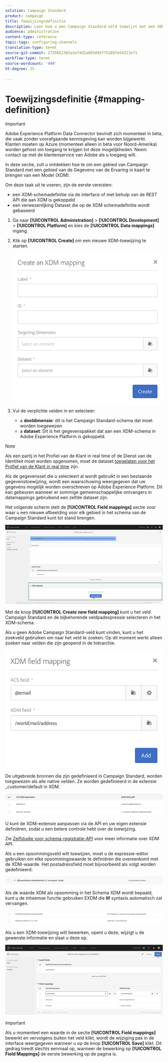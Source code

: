 ```yaml
---
solution: Campaign Standard
product: campaign
title: Toewijzingsdefinitie
description: Leer hoe u een Campaign Standard-veld toewijst met een XDM-veld (Experience Data Model).
audience: administration
content-type: reference
topic-tags: configuring-channels
translation-type: tm+mt
source-git-commit: 2729852365a2e74d2a603d95f75285fe54313e71
workflow-type: tm+mt
source-wordcount: '499'
ht-degree: 2%

---
```



# Toewijzingsdefinitie {#mapping-definition}

>[!IMPORTANT]
>
>Adobe Experience Platform Data Connector bevindt zich momenteel in bèta, die vaak zonder voorafgaande kennisgeving kan worden bijgewerkt. Klanten moeten op Azure (momenteel alleen in bèta voor Noord-Amerika) worden gehost om toegang te krijgen tot deze mogelijkheden. Neem contact op met de klantenservice van Adobe als u toegang wilt.

In deze sectie, zult u ontdekken hoe te om een gebied van Campaign Standard met een gebied van de Gegevens van de Ervaring in kaart te brengen van een Model (XDM).

Om deze taak uit te voeren, zijn de eerste vereisten:

* een XDM-schemadefinitie via de interface of met behulp van de REST API die aan XDM is gekoppeld
* een verwezenlijking Dataset die op de XDM schemadefinitie wordt gebaseerd

1. Ga naar **[!UICONTROL Administration]** > **[!UICONTROL Development]** > **[!UICONTROL Platform]** en kies de **[!UICONTROL Data mappings]** ingang.

1. Klik op **[!UICONTROL Create]** om een nieuwe XDM-toewijzing te starten.

   ![](assets/aep_createmapping.png)

1. Vul de verplichte velden in en selecteer:

   * a **doeldimensie**: dit is het Campaign Standard-schema dat moet worden toegewezen
   * a **dataset**: Dit is het gegevenspakket dat aan een XDM-schema in Adobe Experience Platform is gekoppeld.

>[!NOTE]
>
>Als een partij in het Profiel van de Klant in real time of de Dienst van de Identiteit moet worden opgenomen, moet de dataset [toegelaten voor het Profiel van de Klant in real time](https://docs.adobe.com/content/help/en/experience-platform/rtcdp/intro/get-started.html) zijn.
>
>Als de gegevensset die u selecteert al wordt gebruikt in een bestaande gegevenstoewijzing, wordt een waarschuwing weergegeven dat uw gegevens mogelijk worden overschreven op Adobe Experience Platform. Dit kan gebeuren wanneer er sommige gemeenschappelijke ontvangers in datamappings gebruikend een zelfde dataset zijn.

Het volgende scherm stelt de **[!UICONTROL Field mappings]** sectie voor waar u een nieuwe afbeelding voor elk gebied in het schema van de Campaign Standard kunt tot stand brengen.

![](assets/aep_fieldmappings.png)

Met de knop **[!UICONTROL Create new field mapping]** kunt u het veld Campaign Standard en de bijbehorende veldpadexpressie selecteren in het XDM-schema.

Als u geen Adobe Campaign Standard-veld kunt vinden, kunt u het zoekveld gebruiken om naar het veld te zoeken. Op dit moment werkt alleen zoeken naar velden die zijn geopend in de hiërarchie.

![](assets/aep_mapfield.png)

De uitgebreide bronnen die zijn gedefinieerd in Campaign Standard, worden toegewezen als alle native velden. Ze worden gedefinieerd in de extensie _customer/default in XDM.

![](assets/aep_fieldscusmapping.png)

U kunt de XDM-extensie aanpassen via de API en uw eigen extensie definiëren, zodat u een betere controle hebt over de toewijzing.

Zie [Zelfstudie voor schema-registratie-API](https://docs.adobe.com/content/help/nl-NL/experience-platform/xdm/api/getting-started.html) voor meer informatie over XDM API.

Als u een opsommingsveld wilt toewijzen, moet u de expressie-editor gebruiken om elke opsommingswaarde te definiëren die overeenkomt met de XDM-waarde. Het postadressfield moet bijvoorbeeld als volgt worden gedefinieerd:

![](assets/aep_enummapping.png)

Als de waarde XDM als opsomming in het Schema XDM wordt bepaald, kunt u de inheemse functie gebruiken EXDM die **lif** syntaxis automatisch zal vervangen.

![](assets/aep_enummappingexdm.png)

Als u een XDM-toewijzing wilt bewerken, opent u deze, wijzigt u de gewenste informatie en slaat u deze op.

![](assets/aep_editmapping.png)

>[!IMPORTANT]
>
>Als u momenteel een waarde in de sectie **[!UICONTROL Field mappings]** bewerkt en vervolgens buiten het veld klikt, wordt de wijziging pas in de interface weergegeven wanneer u op de knop **[!UICONTROL Save]** klikt. Dit gedrag treedt slechts eenmaal op, wanneer de bewerking op **[!UICONTROL Field Mappings]** de eerste bewerking op de pagina is.
